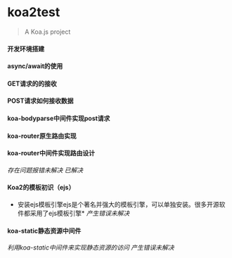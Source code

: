 # koa2test

> A Koa.js project

#### 开发环境搭建

#### async/await的使用

#### GET请求的的接收

#### POST请求如何接收数据
#### koa-bodyparse中间件实现post请求

#### koa-router原生路由实现
#### koa-router中间件实现路由设计
*存在问题报错未解决*
*已解决*

#### Koa2的模板初识（ejs）
* 安装ejs模板引擎ejs是个著名并强大的模板引擎，可以单独安装。很多开源软件都采用了ejs模板引擎*
*产生错误未解决*

#### koa-static静态资源中间件
*利用koa-static中间件来实现静态资源的访问*
*产生错误未解决*
